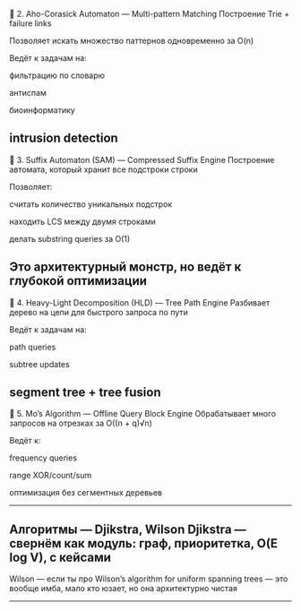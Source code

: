 
🧠 2. Aho-Corasick Automaton — Multi-pattern Matching
Построение Trie + failure links

Позволяет искать множество паттернов одновременно за O(n)

Ведёт к задачам на:

фильтрацию по словарю

антиспам

биоинформатику

intrusion detection
---
🧠 3. Suffix Automaton (SAM) — Compressed Suffix Engine
Построение автомата, который хранит все подстроки строки

Позволяет:

считать количество уникальных подстрок

находить LCS между двумя строками

делать substring queries за O(1)

Это архитектурный монстр, но ведёт к глубокой оптимизации
---
🧠 4. Heavy-Light Decomposition (HLD) — Tree Path Engine
Разбивает дерево на цепи для быстрого запроса по пути

Ведёт к задачам на:

path queries

subtree updates

segment tree + tree fusion
---
🧠 5. Mo’s Algorithm — Offline Query Block Engine
Обрабатывает много запросов на отрезках за O((n + q)√n)

Ведёт к:

frequency queries

range XOR/count/sum

оптимизация без сегментных деревьев

---
Алгоритмы — Djikstra, Wilson
Djikstra — свернём как модуль: граф, приоритетка, O(E log V), с кейсами
---
Wilson — если ты про Wilson’s algorithm for uniform spanning trees — это вообще имба, мало кто юзает, но она архитектурно чистая


---
